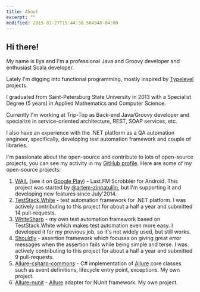 ```yaml
---
title: About
excerpt: ""
modified: 2015-02-27T19:44:38.564948-04:00
---
```


Hi there!
---------

My name is Ilya and I'm a professional Java and Groovy developer and enthusiast Scala developer.

Lately I'm digging into functional programming, mostly inspired by [Typelevel](http://typelevel.org/) projects.

I graduated from Saint-Petersburg State University in 2013 with a Specialist Degree (5 years) in Applied Mathematics and Computer Science.

Сurrently I'm working at Trip-Top as Back-end Java/Groovy developer and specialize in service-oriented architecture, REST, SOAP services, etc.

I also have an experience with the .NET platform as a QA automation engineer, specifically, developing test automation framework and couple of libraries.

I'm passionate about the open-source and contribute to lots of open-source projects, you can see my activity in my [GitHub profile](https://github.com/ilya-murzinov). Here are some of my open-source projects:

 1. [WAIL](https://github.com/artem-zinnatullin/android-wail-app) (see it on [Google Play](https://play.google.com/store/apps/details?id=com.artemzin.android.wail&referrer=utm_source%3Dgithub)) - Last.FM Scrobbler for Android. This project was started by [\@artem-zinnatullin](https://github.com/artem-zinnatullin), but I'm supporting it and developing new features since July'2014.
 1. [TestStack.White](https://github.com/ilya-murzinov/White) - test automation framework for .NET platform. I was actively contributing to this project for about a half a year and submitted 14 pull-requests.
 1. [WhiteSharp](https://github.com/ilya-murzinov/WhiteSharp) - my own test automation framework based on TestStack.White which makes test automation even more easy. I developed it for my previous job, so it's not widely used, but still works.
 1. [Shouldly](https://github.com/shouldly/shouldly) - assertion framework which focuses on giving great error messages when the assertion fails while being simple and terse. I was actively contributing to this project for about a half a year and submitted 9 pull-requests.
 1. [Allure-csharp-commons](https://github.com/ilya-murzinov/allure-csharp-commons) - C# implementation of [Allure](http://allure.qatools.ru/) core classes such as event definitions, lifecycle entry point, exceptions. My own project.
 1. [Allure-nunit](https://github.com/ilya-murzinov/allure-nunit) - [Allure](http://allure.qatools.ru/) adapter for NUnit framework. My own project.
